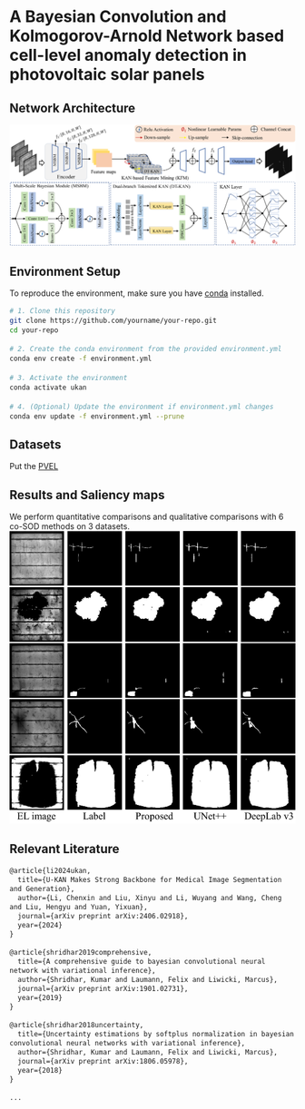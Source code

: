 # **A Bayesian Convolution and Kolmogorov-Arnold Network based cell-level anomaly detection in photovoltaic solar panels**

## Network Architecture
![fig1.png](fig/main.png)


## Environment Setup

To reproduce the environment, make sure you have [conda](https://docs.conda.io/en/latest/) installed.

```bash
# 1. Clone this repository
git clone https://github.com/yourname/your-repo.git
cd your-repo

# 2. Create the conda environment from the provided environment.yml
conda env create -f environment.yml

# 3. Activate the environment
conda activate ukan

# 4. (Optional) Update the environment if environment.yml changes
conda env update -f environment.yml --prune
```

## Datasets
 Put the [PVEL](https://www.kaggle.com/datasets/yaozhang01182010/dataset-of-solar-cells-defect-segmentation/data)

## Results and Saliency maps
We perform quantitative comparisons and qualitative comparisons with 6 co-SOD
methods on 3 datasets.
![fig2.jpg](fig/fig-compared.png)


## Relevant Literature

```text
@article{li2024ukan,
  title={U-KAN Makes Strong Backbone for Medical Image Segmentation and Generation},
  author={Li, Chenxin and Liu, Xinyu and Li, Wuyang and Wang, Cheng and Liu, Hengyu and Yuan, Yixuan},
  journal={arXiv preprint arXiv:2406.02918},
  year={2024}
}

@article{shridhar2019comprehensive,
  title={A comprehensive guide to bayesian convolutional neural network with variational inference},
  author={Shridhar, Kumar and Laumann, Felix and Liwicki, Marcus},
  journal={arXiv preprint arXiv:1901.02731},
  year={2019}
}

@article{shridhar2018uncertainty,
  title={Uncertainty estimations by softplus normalization in bayesian convolutional neural networks with variational inference},
  author={Shridhar, Kumar and Laumann, Felix and Liwicki, Marcus},
  journal={arXiv preprint arXiv:1806.05978},
  year={2018}
}

...
```
